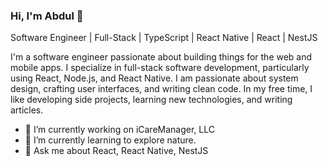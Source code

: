 ### Hi, I'm Abdul 👋
Software Engineer | Full-Stack | TypeScript | React Native | React | NestJS

I'm a software engineer passionate about building things for the web and mobile apps. I specialize in full-stack software development, particularly using React, Node.js, and React Native. I am passionate about system design, crafting user interfaces, and writing clean code. In my free time, I like developing side projects, learning new technologies, and writing articles.

- 🔭 I’m currently working on iCareManager, LLC
- 🌱 I’m currently learning to explore nature.
- 💬 Ask me about React, React Native, NestJS
